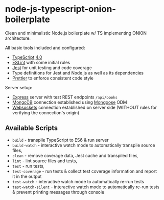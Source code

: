 # node-js-typescript-onion-boilerplate

Clean and minimalistic Node.js boilerplate w/ TS implementing ONION architecture.

All basic tools included and configured:

- [TypeScript][typescript] [4.0][typescript-4-0]
- [ESLint][eslint] with some initial rules
- [Jest][jest] for unit testing and code coverage
- Type definitions for Jest and Node.js as well as its dependencies
- [Prettier][prettier] to enforce consistent code style

Server setup:

- [Express][express] server with test REST endpoints `/api/books`
- [MongoDB][mongodb] connection established using [Mongoose][mongoose] ODM
- [Websockets][websocket-node] connection established on server side (WITHOUT rules for verifying the connection's origin)

## Available Scripts

- `build` - transpile TypeScript to ES6 & run server
- `build-watch` - interactive watch mode to automatically transpile source files,
- `clean` - remove coverage data, Jest cache and transpiled files,
- `lint` - lint source files and tests,
- `test` - run tests,
- `test-coverage` - run tests & collect test coverage information and report it in the output
- `test-watch` - interactive watch mode to automatically re-run tests
- `test-watch-silent` - interactive watch mode to automatically re-run tests & prevent printing messages through console

[typescript]: https://www.typescriptlang.org/
[typescript-4-0]: https://www.typescriptlang.org/docs/handbook/release-notes/typescript-4-0.html
[jest]: https://facebook.github.io/jest/
[eslint]: https://github.com/eslint/eslint
[prettier]: https://prettier.io
[express]: https://expressjs.com/
[mongodb]: https://www.mongodb.com/
[mongoose]: https://mongoosejs.com/
[websocket-node]: https://github.com/theturtle32/WebSocket-Node
